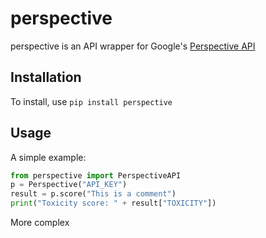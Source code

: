 # perspective

perspective is an API wrapper for Google's [Perspective API](http://www.perspectiveapi.com/)

## Installation

To install, use `pip install perspective`

## Usage

A simple example:

```python
from perspective import PerspectiveAPI
p = Perspective("API_KEY")
result = p.score("This is a comment")
print("Toxicity score: " + result["TOXICITY"])
```

More complex 
